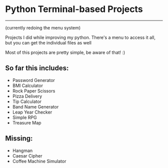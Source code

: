 # Python Terminal-based Projects
---
(currently redoing the menu system)


Projects I did while improving my python.
There's a menu to access it all, but you can get the individual files as well

Most of this projects are pretty simple, be aware of that! :)

## So far this includes:

- Password Generator
- BMI Calculator
- Rock Paper Scissors
- Pizza Delivery 
- Tip Calculator
- Band Name Generator 
- Leap Year Checker 
- Simple RPG
- Treasure Map


## Missing: 
- Hangman
- Caesar Cipher
- Coffee Machine Simulator
